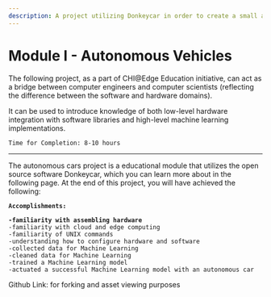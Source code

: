 ```yaml
---
description: A project utilizing Donkeycar in order to create a small autonomous car
---
```


# Module I - Autonomous Vehicles

The following project, as a part of CHI@Edge Education initiative, can act as a bridge between computer engineers and computer scientists (reflecting the difference between the software and hardware domains).&#x20;

It can be used to introduce knowledge of both low-level hardware integration with software libraries and high-level machine learning implementations.&#x20;

```
Time for Completion: 8-10 hours
```

***

The autonomous cars project is a educational module that utilizes the open source software Donkeycar, which you can learn more about in the following page. At the end of this project, you will have achieved the following:

<pre data-full-width="false"><code><strong>Accomplishments:
</strong><strong>
</strong><strong>-familiarity with assembling hardware
</strong>-familiarity with cloud and edge computing
-familiarity of UNIX commands
-understanding how to configure hardware and software
-collected data for Machine Learning
-cleaned data for Machine Learning
-trained a Machine Learning model
-actuated a successful Machine Learning model with an autonomous car
</code></pre>

Github Link: for forking and asset viewing purposes
